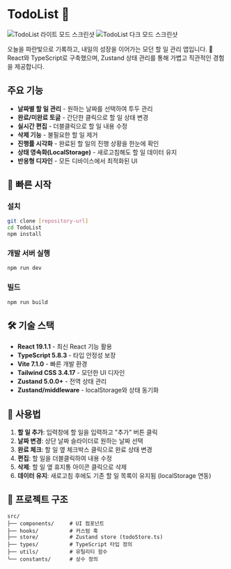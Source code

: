 # TodoList 📝

![TodoList 라이트 모드 스크린샷](https://github.com/user-attachments/assets/2d443f6a-6d73-4427-bc5e-845583232263)
![TodoList 다크 모드 스크린샷](https://github.com/user-attachments/assets/83ff3201-4bda-4947-aa2e-48156de3a07c)

오늘을 파란빛으로 기록하고, 내일의 성장을 이어가는 모던 할 일 관리 앱입니다. 🌊  
React와 TypeScript로 구축했으며, Zustand 상태 관리를 통해 가볍고 직관적인 경험을 제공합니다.

## 주요 기능

- **날짜별 할 일 관리** - 원하는 날짜를 선택하여 투두 관리
- **완료/미완료 토글** - 간단한 클릭으로 할 일 상태 변경
- **실시간 편집** - 더블클릭으로 할 일 내용 수정
- **삭제 기능** - 불필요한 할 일 제거
- **진행률 시각화** - 완료된 할 일의 진행 상황을 한눈에 확인
- **상태 영속화(LocalStorage)** - 새로고침해도 할 일 데이터 유지
- **반응형 디자인** - 모든 디바이스에서 최적화된 UI

## 🚀 빠른 시작

### 설치

```bash
git clone [repository-url]
cd TodoList
npm install
```

### 개발 서버 실행

```bash
npm run dev
```

### 빌드

```bash
npm run build
```

## 🛠️ 기술 스택

- **React 19.1.1** - 최신 React 기능 활용
- **TypeScript 5.8.3** - 타입 안정성 보장
- **Vite 7.1.0** - 빠른 개발 환경
- **Tailwind CSS 3.4.17** - 모던한 UI 디자인
- **Zustand 5.0.0+** - 전역 상태 관리
- **Zustand/middleware** - localStorage와 상태 동기화

## 🔧 사용법

1. **할 일 추가**: 입력창에 할 일을 입력하고 "추가" 버튼 클릭
2. **날짜 변경**: 상단 날짜 슬라이더로 원하는 날짜 선택
3. **완료 체크**: 할 일 옆 체크박스 클릭으로 완료 상태 변경
4. **편집**: 할 일을 더블클릭하여 내용 수정
5. **삭제**: 할 일 옆 휴지통 아이콘 클릭으로 삭제
6. **데이터 유지**: 새로고침 후에도 기존 할 일 목록이 유지됨 (localStorage 연동)

## 📁 프로젝트 구조

```
src/
├── components/     # UI 컴포넌트
├── hooks/          # 커스텀 훅
├── store/          # Zustand store (todoStore.ts)
├── types/          # TypeScript 타입 정의
├── utils/          # 유틸리티 함수
└── constants/      # 상수 정의
```

